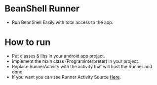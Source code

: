 # BeanShell Runner
- Run BeanShell Easily with total access to the app.

# How to run
- Put classes & libs in your android app project.
- Implement the main class (ProgramInterpreter) in your project.
- Replace RunnerActivity with the activity that will host the Runner and done.
- If you want you can see Runner Activity Source [Here](https://github.com/trindadedev13/BSH-Runner/tree/main/runner_activity_example).